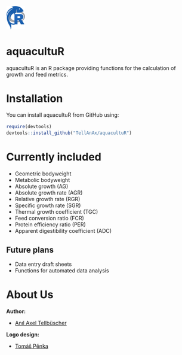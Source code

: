 
<!-- README.md is generated from README.Rmd. Please edit that file -->

<img src="vignettes/logo_aquacultuR.png" width="10%" />

# aquacultuR

aquacultuR is an R package providing functions for the calculation of
growth and feed metrics.

# Installation

You can install aquacultuR from GitHub using:

``` r
require(devtools)
devtools::install_github("TellAnAx/aquacultuR")
```

# Currently included

- Geometric bodyweight
- Metabolic bodyweight
- Absolute growth (AG)
- Absolute growth rate (AGR)
- Relative growth rate (RGR)
- Specific growth rate (SGR)
- Thermal growth coefficient (TGC)
- Feed conversion ratio (FCR)
- Protein efficiency ratio (PER)
- Apparent digestibility coefficient (ADC)

## Future plans

- Data entry draft sheets
- Functions for automated data analysis

# About Us

**Author:**

- [Anıl Axel Tellbüscher](https://anil.tellbuescher.online)

**Logo design:**

- [Tomáš Pěnka](https://www.linkedin.com/in/tomáš-pěnka-a25866287/)

